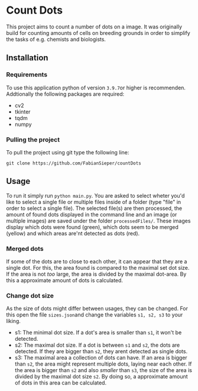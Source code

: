 # Count Dots

This project aims to count a number of dots on a image. It was originally build for counting amounts of cells on breeding grounds in order to simplify the tasks of e.g. chemists and biologists.

## Installation

### Requirements
To use this application python of version `3.9.7`or higher is recommenden. Addtionally the following packages are required:
- cv2
- tkinter
- tqdm
- numpy

### Pulling the project
To pull the project using git type the following line:
```
git clone https://github.com/FabianSieper/countDots
```
## Usage

To run it simply run 
`python main.py`. You are asked to select wheter you'd like to select a single file or multiple files inside of a folder (type "file" in order to select a single file). The selected file(s) are then processed, the amount of found dots displayed in the command line and an image (or multiple images) are saved under the folder `processedFiles/`. These images display which dots were found (green), which dots seem to be merged (yellow) and which areas are'nt detected as dots (red).

### Merged dots
If some of the dots are to close to each other, it can appear that they are a single dot. For this, the area found is compared to the maximal set dot size. If the area is not _too_ large, the area is divided by the maximal dot-area. By this a approximate amount of dots is calculated. 

### Change dot size
As the size of dots might differ between usages, they can be changed. For this open the file `sizes.json`and change the variables `s1, s2, s3` to your liking.

- s1: The minimal dot size. If a dot's area is smaller than `s1`, it won't be detected.
- s2: The maximal dot size. If a dot is between `s1` and `s2`, the dots are detected. If they are bigger than `s2`, they arent detected as single dots.
- s3: The maximal area a collection of dots can have. If an area is bigger than `s2`, the area might represent multiple dots, laying near each other. If the area is bigger than `s2` and also _smaller_ than `s3`, the size of the area is divided by the maximal dot size `s2`. By doing so, a approximate amount of dots in this area can be calculated.